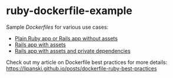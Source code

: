 # ruby-dockerfile-example

Sample *Dockerfiles* for various use cases:

- [Plain Ruby app or Rails app without assets](plain_ruby_no_assets.Dockerfile)
- [Rails app with assets](rails_with_assets.Dockerfile)
- [Rails app with assets and private dependencies](rails_with_assets_and_private_deps.Dockerfile)

Check out my article on Dockerfile best practices for more details: <https://lipanski.github.io/posts/dockerfile-ruby-best-practices>
